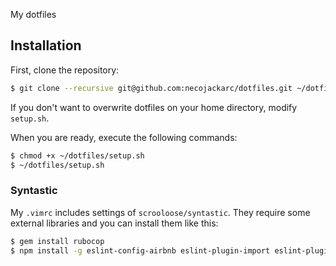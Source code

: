 My dotfiles

## Installation
First, clone the repository:

```sh
$ git clone --recursive git@github.com:necojackarc/dotfiles.git ~/dotfiles
```

If you don't want to overwrite dotfiles on your home directory, modify `setup.sh`.

When you are ready, execute the following commands:

```sh
$ chmod +x ~/dotfiles/setup.sh
$ ~/dotfiles/setup.sh
```


### Syntastic
My `.vimrc` includes settings of `scrooloose/syntastic`.
They require some external libraries and you can install them like this:

```sh
$ gem install rubocop
$ npm install -g eslint-config-airbnb eslint-plugin-import eslint-plugin-react eslint-plugin-jsx-a11y eslint
```

